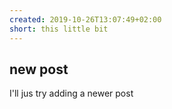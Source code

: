 ```yaml
---
created: 2019-10-26T13:07:49+02:00
short: this little bit
---
```


## new post
I'll jus try adding a newer post